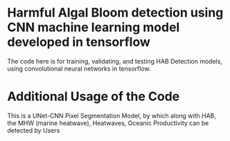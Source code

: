 # **Harmful Algal Bloom detection using CNN machine learning model developed in tensorflow**

The code here is for training, validating, and testing HAB Detection models, using convolutional neural networks in tensorflow.

# Additional Usage of the Code

This is a UNet-CNN Pixel Segmentation Model, by which along with HAB, the MHW (marine heatwave), Heatwaves, Oceanic Productivity can be detected by Users
